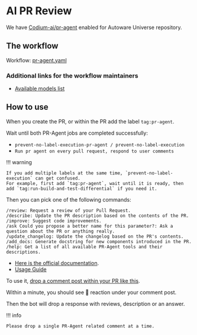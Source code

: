 # AI PR Review

We have [Codium-ai/pr-agent](https://github.com/Codium-ai/pr-agent/tree/main) enabled for Autoware Universe repository.

## The workflow

Workflow: [pr-agent.yaml](https://github.com/autowarefoundation/autoware.universe/blob/main/.github/workflows/pr-agent.yaml)

### Additional links for the workflow maintainers

- [Available models list](https://github.com/Codium-ai/pr-agent/blob/main/pr_agent/algo/__init__.py)

## How to use

When you create the PR, or within the PR add the label `tag:pr-agent`.

Wait until both PR-Agent jobs are completed successfully:

- `prevent-no-label-execution-pr-agent / prevent-no-label-execution`
- `Run pr agent on every pull request, respond to user comments`

!!! warning

    If you add multiple labels at the same time, `prevent-no-label-execution` can get confused.
    For example, first add `tag:pr-agent`, wait until it is ready, then add `tag:run-build-and-test-differential` if you need it.

Then you can pick one of the following commands:

```
/review: Request a review of your Pull Request.
/describe: Update the PR description based on the contents of the PR.
/improve: Suggest code improvements.
/ask Could you propose a better name for this parameter?: Ask a question about the PR or anything really.
/update_changelog: Update the changelog based on the PR's contents.
/add_docs: Generate docstring for new components introduced in the PR.
/help: Get a list of all available PR-Agent tools and their descriptions.
```

- [Here is the official documentation](https://pr-agent-docs.codium.ai/tools/).
- [Usage Guide](https://pr-agent-docs.codium.ai/usage-guide/automations_and_usage/#online-usage)

To use it, [drop a comment post within your PR like this](https://github.com/Codium-ai/pr-agent/pull/229#issuecomment-1695021901).

Within a minute, you should see 👀 reaction under your comment post.

Then the bot will drop a response with reviews, description or an answer.

!!! info

    Please drop a single PR-Agent related comment at a time.
